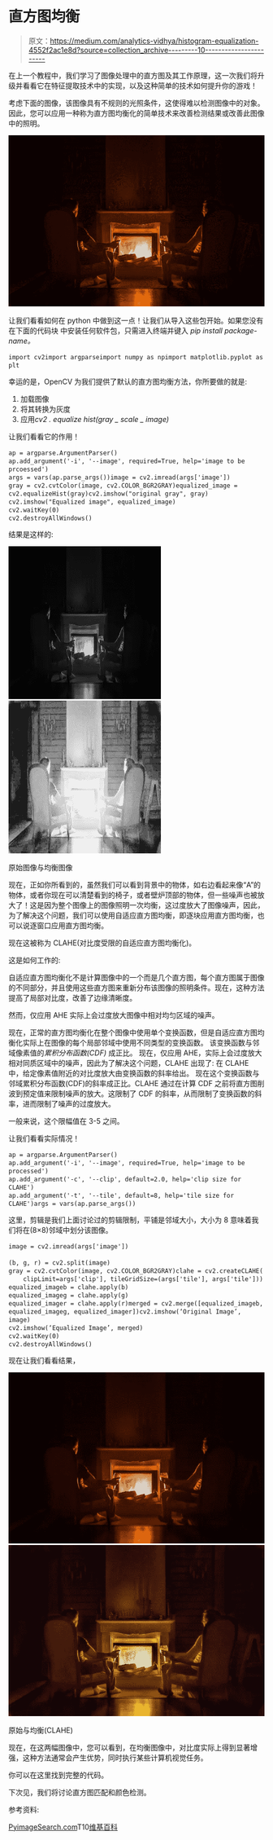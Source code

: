 # 直方图均衡

> 原文：<https://medium.com/analytics-vidhya/histogram-equalization-4552f2ac1e8d?source=collection_archive---------10----------------------->

在上一个教程中，我们学习了图像处理中的直方图及其工作原理，这一次我们将升级并看看它在特征提取技术中的实现，以及这种简单的技术如何提升你的游戏！

考虑下面的图像，该图像具有不规则的光照条件，这使得难以检测图像中的对象。因此，您可以应用一种称为直方图均衡化的简单技术来改善检测结果或改善此图像中的照明。

![](img/a2d85ae3e2d33eebdad766b959954f29.png)

让我们看看如何在 python 中做到这一点！让我们从导入这些包开始。如果您没有在下面的代码块
中安装任何软件包，只需进入终端并键入 *pip install package-name。*

```
import cv2import argparseimport numpy as npimport matplotlib.pyplot as plt
```

幸运的是，OpenCV 为我们提供了默认的直方图均衡方法，你所要做的就是:

1.  加载图像
2.  将其转换为灰度
3.  应用*cv2 . equalize hist(gray _ scale _ image)*

让我们看看它的作用！

```
ap = argparse.ArgumentParser()
ap.add_argument('-i', '--image', required=True, help='image to be prcoessed')
args = vars(ap.parse_args())image = cv2.imread(args['image'])
gray = cv2.cvtColor(image, cv2.COLOR_BGR2GRAY)equalized_image = cv2.equalizeHist(gray)cv2.imshow("original gray", gray)
cv2.imshow("Equalized image", equalized_image)
cv2.waitKey(0)
cv2.destroyAllWindows()
```

结果是这样的:

![](img/1f011aeb21e334175308bf2078526eba.png)![](img/4db883840f5ab33bf0bbf28505ac0212.png)

原始图像与均衡图像

现在，正如你所看到的，虽然我们可以看到背景中的物体，如右边看起来像“A”的物体，或者你现在可以清楚看到的椅子，或者壁炉顶部的物体，但一些噪声也被放大了！这是因为整个图像上的图像照明一次均衡，这过度放大了图像噪声，因此，为了解决这个问题，我们可以使用自适应直方图均衡，即逐块应用直方图均衡，也可以说逐窗口应用直方图均衡。

现在这被称为 CLAHE(对比度受限的自适应直方图均衡化)。

这是如何工作的:

自适应直方图均衡化不是计算图像中的一个而是几个直方图，每个直方图属于图像的不同部分，并且使用这些直方图来重新分布该图像的照明条件。现在，这种方法提高了局部对比度，改善了边缘清晰度。

然而，仅应用 AHE 实际上会过度放大图像中相对均匀区域的噪声。

现在，正常的直方图均衡化在整个图像中使用单个变换函数，但是自适应直方图均衡化实际上在图像的每个局部邻域中使用不同类型的变换函数。
该变换函数与邻域像素值的*累积分布函数(CDF)* 成正比。
现在，仅应用 AHE，实际上会过度放大相对同质区域中的噪声，因此为了解决这个问题，CLAHE 出现了:
在 CLAHE 中，给定像素值附近的对比度放大由变换函数的斜率给出。
现在这个变换函数与邻域累积分布函数(CDF)的斜率成正比。CLAHE 通过在计算 CDF 之前将直方图削波到预定值来限制噪声的放大。这限制了 CDF 的斜率，从而限制了变换函数的斜率，进而限制了噪声的过度放大。

一般来说，这个限幅值在 3-5 之间。

让我们看看实际情况！

```
ap = argparse.ArgumentParser()
ap.add_argument('-i', '--image', required=True, help='image to be processed')
ap.add_argument('-c', '--clip', default=2.0, help='clip size for CLAHE')
ap.add_argument('-t', '--tile', default=8, help='tile size for CLAHE')args = vars(ap.parse_args())
```

这里，剪辑是我们上面讨论过的剪辑限制，平铺是邻域大小，大小为 8 意味着我们将在(8×8)邻域中划分该图像。

```
image = cv2.imread(args['image'])

(b, g, r) = cv2.split(image)
gray = cv2.cvtColor(image, cv2.COLOR_BGR2GRAY)clahe = cv2.createCLAHE(
    clipLimit=args['clip'], tileGridSize=(args['tile'], args['tile']))
equalized_imageb = clahe.apply(b)
equalized_imageg = clahe.apply(g)
equalized_imager = clahe.apply(r)merged = cv2.merge([equalized_imageb, equalized_imageg, equalized_imager])cv2.imshow(‘Original Image’, image)
cv2.imshow(‘Equalized Image’, merged)
cv2.waitKey(0)
cv2.destroyAllWindows()
```

现在让我们看看结果，

![](img/c14c1a2ea55159a4a3eeb365b0dcbf33.png)![](img/9f9d377889f9ad6a06f240aee0a688a7.png)

原始与均衡(CLAHE)

现在，在这两幅图像中，您可以看到，在均衡图像中，对比度实际上得到显著增强，这种方法通常会产生优势，同时执行某些计算机视觉任务。

你可以在这里找到完整的代码。

下次见，我们将讨论直方图匹配和颜色检测。

参考资料:

[PyimageSearch.com](https://www.pyimagesearch.com/)T10[维基百科](https://en.wikipedia.org/wiki/Adaptive_histogram_equalization)